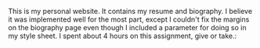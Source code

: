 This is my personal website. It contains my resume and biography. I believe it was implemented well for the most part, except I couldn't fix the margins on the biography page even though I included a parameter for doing so in my style sheet. I spent about 4 hours on this assignment, give or take.:
